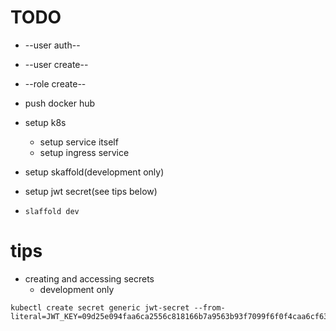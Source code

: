 # TODO
* --user auth--
* --user create--
* --role create--
* push docker hub
* setup k8s
    * setup service itself
    * setup ingress service

* setup skaffold(development only)
* setup jwt secret(see tips below)
* ```slaffold dev```

# tips
* creating and accessing secrets
    * development only

```
kubectl create secret generic jwt-secret --from-literal=JWT_KEY=09d25e094faa6ca2556c818166b7a9563b93f7099f6f0f4caa6cf63b88e8d3e7
```